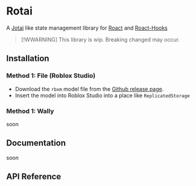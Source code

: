 # Rotai

A [Jotai](https://github.com/pmndrs/jotai) like state management library for [Roact](https://github.com/Roblox/roact) and [Roact-Hooks](https://github.com/Kampfkarren/roact-hooks)

> [!WWARNING]
> This library is wip. Breaking changed may occur.

## Installation

### Method 1: File (Roblox Studio)

- Download the `rbxm` model file from the [Github release page]().
- Insert the model into Roblox Studio into a place like `ReplicatedStorage`

### Method 1: Wally

soon

## Documentation

soon

## API Reference
